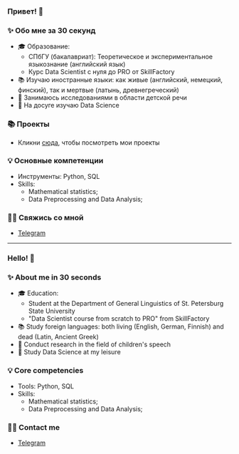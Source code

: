 ### Привет! 👋

### ✨ Обо мне за 30 секунд 
* 🎓 Образование:
  - СПбГУ (бакалавриат): Теоретическое и экспериментальное языкознание (английский язык)
  - Курс Data Scientist с нуля до PRO от SkillFactory 
* 📚 Изучаю иностранные языки: как живые (английский, немецкий, финский), так и мертвые (латынь, древнегреческий)
* 👶 Занимаюсь исследованиями в области детской речи 
* 💅 На досуге изучаю Data Science

### 📚 Проекты 

* Кликни [сюда](https://github.com/monkebird/data_science), чтобы посмотреть мои проекты

### 💡 Основные компетенции 
- Инструменты: Python, SQL
- Skills: 
    * Mathematical statistics;
    * Data Preprocessing and Data Analysis; 


### 🙌🏻 Свяжись со мной
- [Telegram](https://t.me/birdmonkey)
  
---

### Hello! 👋

### ✨ About me in 30 seconds 
* 🎓 Education:
  - Student at the Department of General Linguistics of St. Petersburg State University
  - "Data Scientist course from scratch to PRO" from SkillFactory
* 📚 Study foreign languages: both living (English, German, Finnish) and dead (Latin, Ancient Greek)
* 👶 Conduct research in the field of children's speech
* 💅 Study Data Science at my leisure

### 💡 Core competencies 
- Tools: Python, SQL
- Skills:
    * Mathematical statistics;
    * Data Preprocessing and Data Analysis; 


### 🙌🏻 Contact me
- [Telegram](https://t.me/birdmonkey)
